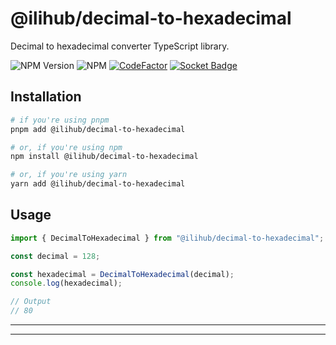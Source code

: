 # @ilihub/decimal-to-hexadecimal

Decimal to hexadecimal converter TypeScript library.

![NPM Version](https://img.shields.io/npm/v/%40ilihub%2Fdecimal-to-hexadecimal?color=33cd56&logo=npm)
![NPM](https://img.shields.io/npm/l/%40ilihub%2Fdecimal-to-hexadecimal)
[![CodeFactor](https://www.codefactor.io/repository/github/ilihub/npm/badge)](https://www.codefactor.io/repository/github/ilihub/npm)
[![Socket Badge](https://socket.dev/api/badge/npm/package/@ilihub/decimal-to-hexadecimal)](https://socket.dev/npm/package/@ilihub/decimal-to-hexadecimal)

## Installation

```bash
# if you're using pnpm
pnpm add @ilihub/decimal-to-hexadecimal

# or, if you're using npm
npm install @ilihub/decimal-to-hexadecimal

# or, if you're using yarn
yarn add @ilihub/decimal-to-hexadecimal
```

## Usage

```javascript
import { DecimalToHexadecimal } from "@ilihub/decimal-to-hexadecimal";

const decimal = 128;

const hexadecimal = DecimalToHexadecimal(decimal);
console.log(hexadecimal);

// Output
// 80
```

---

<!-- sponsors_and_backers_section_start -->

<!-- sponsors_and_backers_section_end -->

---
